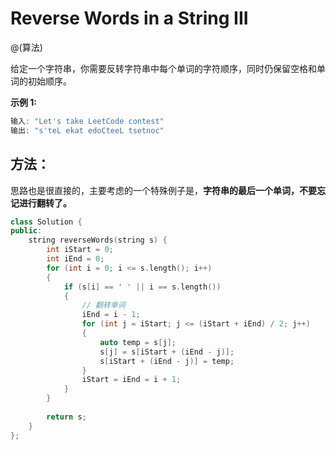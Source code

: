 # Reverse Words in a String III

@(算法)

给定一个字符串，你需要反转字符串中每个单词的字符顺序，同时仍保留空格和单词的初始顺序。

**示例 1:**
```powershell
输入: "Let's take LeetCode contest"
输出: "s'teL ekat edoCteeL tsetnoc"
```

## 方法：

思路也是很直接的，主要考虑的一个特殊例子是，**字符串的最后一个单词，不要忘记进行翻转了。**

```cpp
class Solution {
public:
    string reverseWords(string s) {
        int iStart = 0;
        int iEnd = 0;
        for (int i = 0; i <= s.length(); i++)
        {
            if (s[i] == ' ' || i == s.length())
            {
                // 翻转单词
                iEnd = i - 1;
                for (int j = iStart; j <= (iStart + iEnd) / 2; j++)
                {
                    auto temp = s[j];
                    s[j] = s[iStart + (iEnd - j)];
                    s[iStart + (iEnd - j)] = temp;
                }
                iStart = iEnd = i + 1;
            }
        }
        
        return s;
    }
};
```
